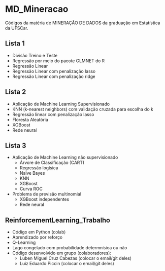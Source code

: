 # MD_Mineracao
Códigos da matéria de MINERAÇÃO DE DADOS da graduação em Estatística da UFSCar.

## Lista 1
- Divisão Treino e Teste
- Regressão por meio do pacote GLMNET do R
- Regressão Linear
- Regressão Linear com penalização lasso
- Regressão Linear com penalização ridge

## Lista 2
- Aplicação de Machine Learning Supervisionado 
- KNN (k-nearest neighbors) com validação cruzada para escolha do k
- Regressão linear com penalização lasso
- Floresta Aleatória
- XGBoost
- Rede neural

## Lista 3
- Aplicação de Machine Learning não supervisionado
  - Árvore de Classificação (CART)
  - Regressão logísica
  - Naive Bayes
  - KNN
  - XGBoost
  - Curva ROC
- Problema de previsão multinomial 
  - XGBoost independentes
  - Rede neural 


## ReinforcementLearning_Trabalho

- Código em Python (colab)
- Aprendizado por reforço
- Q-Learning
- Lago congelado com probabilidade determnísica ou não
- Código desenvolvido em grupo (colaboradores):
  - Luben Miguel Cruz Cabezas (colocar o email/git deles)
  - Luiz Eduardo Piccin  (colocar o email/git deles)
